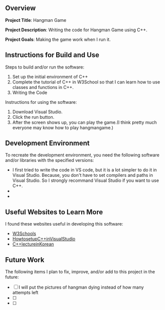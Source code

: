 ## Overview

**Project Title**: Hangman Game

**Project Description**: Writing the code for Hangman Game using C++.

**Project Goals**: Making the game work when I run it.

## Instructions for Build and Use

Steps to build and/or run the software:

1. Set up the initial environment of C++
2. Complete the tutorial of C++ in W3School so that I can learn how to use classes and functions in C++.
3. Writing the Code

Instructions for using the software:

1. Download Visual Studio.
2. Click the run button.
3. After the screen shows up, you can play the game.(I think pretty much everyone may know how to play hangmangame.)

## Development Environment 

To recreate the development environment, you need the following software and/or libraries with the specified versions:

* I first tried to write the code in VS code, but it is a lot simpler to do it in Visual Studio. Because, you don't have to set compilers and paths in Visual Studio. So I strongly recommand Visual Studio if you want to use C++.
*
*

## Useful Websites to Learn More

I found these websites useful in developing this software:

* [W3Schools](https://www.w3schools.com/)
* [HowtosetupC++inVisualStudio](https://visualstudio.microsoft.com/ko/vs/features/cplusplus/)
* [C++lectureinKorean](https://www.inflearn.com/course/%ED%95%98%EB%A3%A8-10%EB%B6%84-%EC%94%A8%EC%81%A0%EC%81%A0#curriculum)

## Future Work

The following items I plan to fix, improve, and/or add to this project in the future:

* [ ] I will put the pictures of hangman dying instead of how many attempts left 
* [ ]
* [ ]